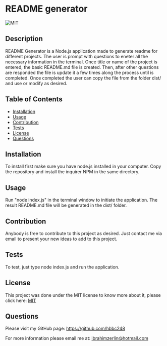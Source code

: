 
  # README generator

  ![MIT](https://img.shields.io/badge/License-MIT-green)

  ## Description
  README Generator is a Node.js application made to generate readme for different projects. The user is prompt with questions to eneter all the necessary information in the terminal. Once title or name of the project is entered, the basic README.md file is created. Then, after other questions are responded the file is update it a few times along the process until is completed. Once completed the user can copy the file from the folder dist/ and use or modify as desired.

  ## Table of Contents
  * [Installation](#installation)
  * [Usage](#usage)
  * [Contribution](#contribution)
  * [Tests](#tests)
  * [License](#license)
  * [Questions](#questions)
  
  ## Installation
  To install first make sure you have node.js installed in your computer. Copy the repository and install the inquirer NPM in the same directory.

  ## Usage
  Run "node index.js" in the terminal window to initiate the application. The result README.md file will be generated in the dist/ folder.

  ## Contribution
  Anybody is free to contribute to this project as desired. Just contact me via email to present your new ideas to add to this project.

  ## Tests
  To test, just type node index.js and run the application.

  ## License
  This project was done under the MIT license to know more about it, please click here: [MIT](https://choosealicense.com/licenses/mit/)

  ## Questions
  Please visit my GitHub page: https://github.com/hbbc248
  
  For more information please email me at: ibrahimzerlin@hotmail.com
  